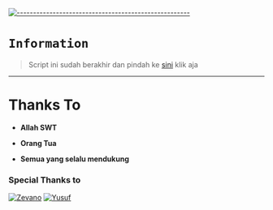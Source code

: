 [![-----------------------------------------------------](https://raw.githubusercontent.com/andreasbm/readme/master/assets/lines/colored.png)](#table-of-contents)

# `Information`

> Script ini sudah berakhir dan pindah ke [sini](https://github.com/zevanoo/Vanessha-MD) klik aja

---------

# Thanks To 
* **Allah SWT**

* **Orang Tua**

* **Semua yang selalu mendukung**

### Special Thanks to


[![Zevano](https://github.com/zevanoo.png?size=100)](https://github.com/zevanoo)
[![Yusuf](https://github.com/yusup909.png?size=100)](https://github.com/yusup909)
